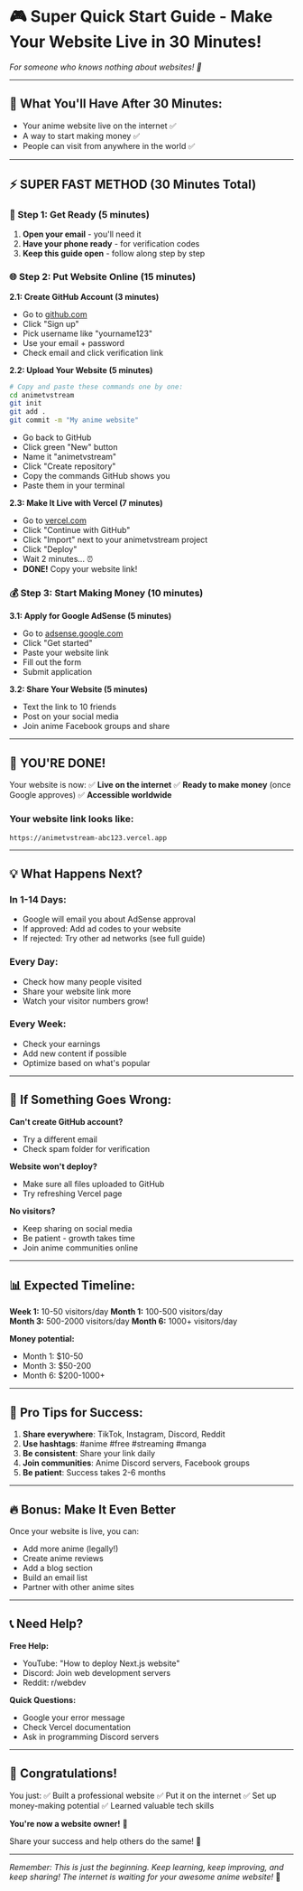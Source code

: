 # 🎮 Super Quick Start Guide - Make Your Website Live in 30 Minutes!

*For someone who knows nothing about websites! 🌟*

---

## 🎯 What You'll Have After 30 Minutes:
- Your anime website live on the internet ✅
- A way to start making money ✅
- People can visit from anywhere in the world ✅

---

## ⚡ SUPER FAST METHOD (30 Minutes Total)

### 📱 Step 1: Get Ready (5 minutes)
1. **Open your email** - you'll need it
2. **Have your phone ready** - for verification codes
3. **Keep this guide open** - follow along step by step

### 🌐 Step 2: Put Website Online (15 minutes)

**2.1: Create GitHub Account (3 minutes)**
- Go to [github.com](https://github.com)
- Click "Sign up" 
- Pick username like "yourname123"
- Use your email + password
- Check email and click verification link

**2.2: Upload Your Website (5 minutes)**
```bash
# Copy and paste these commands one by one:
cd animetvstream
git init
git add .
git commit -m "My anime website"
```

- Go back to GitHub
- Click green "New" button
- Name it "animetvstream"
- Click "Create repository"
- Copy the commands GitHub shows you
- Paste them in your terminal

**2.3: Make It Live with Vercel (7 minutes)**
- Go to [vercel.com](https://vercel.com)
- Click "Continue with GitHub"
- Click "Import" next to your animetvstream project
- Click "Deploy"
- Wait 2 minutes... ⏰
- **DONE!** Copy your website link!

### 💰 Step 3: Start Making Money (10 minutes)

**3.1: Apply for Google AdSense (5 minutes)**
- Go to [adsense.google.com](https://adsense.google.com)
- Click "Get started"
- Paste your website link
- Fill out the form
- Submit application

**3.2: Share Your Website (5 minutes)**
- Text the link to 10 friends
- Post on your social media
- Join anime Facebook groups and share

---

## 🎉 YOU'RE DONE!

Your website is now:
✅ **Live on the internet**
✅ **Ready to make money** (once Google approves)
✅ **Accessible worldwide**

### Your website link looks like:
`https://animetvstream-abc123.vercel.app`

---

## 💡 What Happens Next?

### In 1-14 Days:
- Google will email you about AdSense approval
- If approved: Add ad codes to your website
- If rejected: Try other ad networks (see full guide)

### Every Day:
- Check how many people visited
- Share your website link more
- Watch your visitor numbers grow!

### Every Week:
- Check your earnings
- Add new content if possible
- Optimize based on what's popular

---

## 🚨 If Something Goes Wrong:

**Can't create GitHub account?**
- Try a different email
- Check spam folder for verification

**Website won't deploy?**
- Make sure all files uploaded to GitHub
- Try refreshing Vercel page

**No visitors?**
- Keep sharing on social media
- Be patient - growth takes time
- Join anime communities online

---

## 📊 Expected Timeline:

**Week 1:** 10-50 visitors/day
**Month 1:** 100-500 visitors/day  
**Month 3:** 500-2000 visitors/day
**Month 6:** 1000+ visitors/day

**Money potential:**
- Month 1: $10-50
- Month 3: $50-200  
- Month 6: $200-1000+

---

## 🎯 Pro Tips for Success:

1. **Share everywhere**: TikTok, Instagram, Discord, Reddit
2. **Use hashtags**: #anime #free #streaming #manga
3. **Be consistent**: Share your link daily
4. **Join communities**: Anime Discord servers, Facebook groups
5. **Be patient**: Success takes 2-6 months

---

## 🔥 Bonus: Make It Even Better

Once your website is live, you can:
- Add more anime (legally!)
- Create anime reviews
- Add a blog section
- Build an email list
- Partner with other anime sites

---

## 📞 Need Help?

**Free Help:**
- YouTube: "How to deploy Next.js website"
- Discord: Join web development servers
- Reddit: r/webdev

**Quick Questions:**
- Google your error message
- Check Vercel documentation
- Ask in programming Discord servers

---

## 🎊 Congratulations!

You just:
✅ Built a professional website
✅ Put it on the internet
✅ Set up money-making potential
✅ Learned valuable tech skills

**You're now a website owner!** 🚀

Share your success and help others do the same! 💪

---

*Remember: This is just the beginning. Keep learning, keep improving, and keep sharing! The internet is waiting for your awesome anime website!* 🌟
